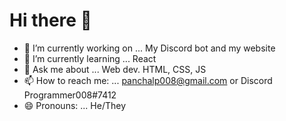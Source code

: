 # Hi there 👋

- 🔭 I’m currently working on ... My Discord bot and my website
- 🌱 I’m currently learning ... React
- 💬 Ask me about ... Web dev. HTML, CSS, JS
- 📫 How to reach me: ... panchalp008@gmail.com or Discord Programmer008#7412
- 😄 Pronouns: ... He/They                                                                                                                                                         
